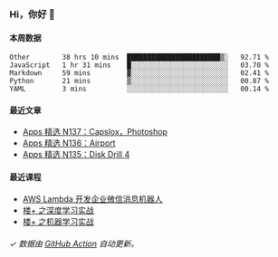 ### Hi，你好 👋

#### 本周数据

<!--START_SECTION:waka-->
```text
Other        38 hrs 10 mins  ███████████████████████▒░   92.71 % 
JavaScript   1 hr 31 mins    █░░░░░░░░░░░░░░░░░░░░░░░░   03.70 % 
Markdown     59 mins         ▓░░░░░░░░░░░░░░░░░░░░░░░░   02.41 % 
Python       21 mins         ▒░░░░░░░░░░░░░░░░░░░░░░░░   00.87 % 
YAML         3 mins          ░░░░░░░░░░░░░░░░░░░░░░░░░   00.14 % 
```
<!--END_SECTION:waka-->

#### 最近文章

<!-- BLOG:START -->
- [Apps 精选 N137：Capslox，Photoshop](http://huhuhang.com/post/product-hunt/product-hunt-n137)
- [Apps 精选 N136：Airport](http://huhuhang.com/post/product-hunt/product-hunt-n136)
- [Apps 精选 N135：Disk Drill 4](http://huhuhang.com/post/product-hunt/product-hunt-n135)
<!-- BLOG:END -->

#### 最近课程

<!-- SYL:START -->
- [AWS Lambda 开发企业微信消息机器人](https://lanqiao.cn/courses/2868)
- [楼+ 之深度学习实战](https://lanqiao.cn/courses/2617)
- [楼+ 之机器学习实战](https://lanqiao.cn/courses/2616)
<!-- SYL:END -->

###### ✓ 数据由 [GitHub Action](https://github.com/huhuhang/huhuhang/actions) 自动更新。
